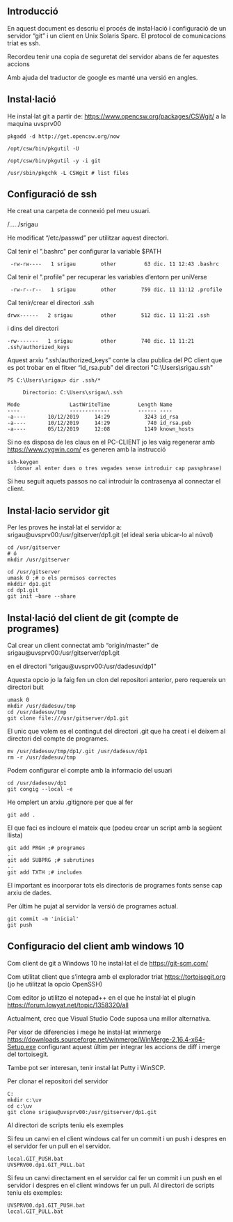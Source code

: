 ## Introducció

En aquest document es descriu el procés  de instal·lació i configuració de un servidor “git” i un client en Unix Solaris Sparc. El protocol de comunicacions triat es ssh.

Recordeu tenir una copia de seguretat del servidor abans de fer aquestes accions

Amb ajuda del traductor de google es manté una versió en angles.

## Instal·lació 

He instal·lat git a partir de: <https://www.opencsw.org/packages/CSWgit/> a la maquina uvsprv00

```
pkgadd -d http://get.opencsw.org/now

/opt/csw/bin/pkgutil -U

/opt/csw/bin/pkgutil -y -i git 

/usr/sbin/pkgchk -L CSWgit # list files
```

## Configuració de ssh

He creat una carpeta de connexió pel meu usuari.

/...../srigau

He modificat “/etc/passwd” per utilitzar aquest directori.

Cal tenir el ".bashrc" per configurar la variable $PATH

```
 -rw-rw----   1 srigau        other         63 dic. 11 12:43 .bashrc
```

 Cal tenir el ".profile" per recuperar  les variables d’entorn per uniVerse

```
 -rw-r--r--   1 srigau        other        759 dic. 11 11:12 .profile
```

Cal tenir/crear el directori .ssh 

```
drwx------   2 srigau         other        512 dic. 11 11:21 .ssh
```

 i dins del directori

```
-rw-------   1 srigau         other        740 dic. 11 11:21 .ssh/authorized_keys
```

Aquest arxiu “.ssh/authorized_keys” conte la clau publica del PC client que es pot trobar en el fitxer “id_rsa.pub” del directori "C:\Users\srigau\.ssh"

```
PS C:\Users\srigau> dir .ssh/*

     Directorio: C:\Users\srigau\.ssh

Mode                LastWriteTime         Length Name
----                -------------         ------ ----
-a----       10/12/2019     14:29           3243 id_rsa
-a----       10/12/2019     14:29            740 id_rsa.pub
-a----       05/12/2019     12:08           1149 known_hosts
```

Si no es disposa de les claus en el PC-CLIENT jo les vaig regenerar amb <https://www.cygwin.com/> es generen amb la instrucció

```
ssh-keygen 
  (donar al enter dues o tres vegades sense introduir cap passphrase)
```

Si heu seguit aquets passos no cal introduir la contrasenya al connectar el client.

## Instal·lacio servidor git

Per les proves he instal·lat el servidor a:  srigau@uvsprv00:/usr/gitserver/dp1.git (el ideal seria ubicar-lo al núvol) 

```
cd /usr/gitserver
# ó 
mkdir /usr/gitserver
```

```
cd /usr/gitserver
umask 0 ;# o els permisos correctes 
mkddir dp1.git
cd dp1.git
git init –bare --share
```



## Instal·lació  del client de git (compte de programes) 

Cal crear un client connectat amb “origin/master” de srigau@uvsprv00:/usr/gitserver/dp1.git

en el directori “srigau@uvsprv00:/usr/dadesuv/dp1”

Aquesta opcio jo la faig fen un clon del repositori anterior, pero requereix un directori buit

```
umask 0
mkdir /usr/dadesuv/tmp
cd /usr/dadesuv/tmp
git clone file:///usr/gitserver/dp1.git
```

El unic que volem es el contingut del directori .git que ha creat i el deixem al directori del compte de programes.

```
mv /usr/dadesuv/tmp/dp1/.git /usr/dadesuv/dp1
rm -r /usr/dadesuv/tmp
```

Podem configurar el compte amb la informacio del usuari

```
cd /usr/dadesuv/dp1
git congig --local -e
```

 He omplert un arxiu .gitignore per que al fer 

```
git add .
```

El que faci es incloure el mateix que (podeu crear un script amb la següent llista)

```
git add PRGH ;# programes
..
git add SUBPRG ;# subrutines
..
git add TXTH ;# includes
```

El important es incorporar tots els directoris de programes fonts sense cap arxiu de dades.

Per últim he pujat al servidor la versió de programes actual.

```
git commit -m 'inicial'
git push 
```

## Configuracio del client amb windows 10

Com client de git a Windows 10 he instal·lat el de <https://git-scm.com/>

Com utilitat client que s’integra amb el explorador triat <https://tortoisegit.org> (jo he utilitzat la opcio OpenSSH)

Com editor jo utilitzo el notepad++ en el que he instal·lat el plugin <https://forum.lowyat.net/topic/1358320/all>

Actualment, crec que Visual Studio Code suposa una millor alternativa.

Per visor de diferencies i mege he instal·lat winmerge <https://downloads.sourceforge.net/winmerge/WinMerge-2.16.4-x64-Setup.exe> configurant aquest últim per integrar les accions de diff i merge del tortoisegit.

Tambe pot ser interesan, tenir instal·lat Putty i WinSCP.

Per clonar el repositori del servidor

```
C:
mkdir c:\uv
cd c:\uv
git clone srigau@uvsprv00:/usr/gitserver/dp1.git
```

Al directori de scripts teniu els exemples

Si feu un canvi en el client windows cal fer un commit i un push i despres en el servidor fer un pull en el servidor.

```
local.GIT_PUSH.bat
UVSPRV00.dp1.GIT_PULL.bat
```

Si feu un canvi directament en el servidor cal fer un commit i un push en el servidor i despres en el client windows fer un pull.  Al directori de scripts teniu els exemples:

```
UVSPRV00.dp1.GIT_PUSH.bat
local.GIT_PULL.bat
```

